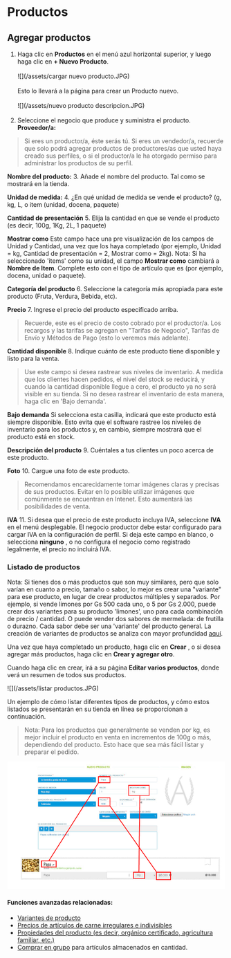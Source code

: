 # Productos
## Agregar productos
1. Haga clic en **Productos** en el menú azul horizontal superior, y luego haga clic en **+ Nuevo Producto**.<br><br>
![](/assets/cargar nuevo producto.JPG)
<br><br>
Esto lo llevará a la página para crear un Producto nuevo.
<br><br>
![](/assets/nuevo producto descripcion.JPG)
<br><br>
2. Seleccione el negocio que produce y suministra el producto.
**Proveedor/a:**
> Si eres un productor/a, éste serás tú. Si eres un vendedor/a, recuerde que solo podrá agregar productos de productores/as que usted haya creado sus perfiles, o si el productor/a le ha otorgado permiso para administrar los productos de su perfil.

**Nombre del producto:**
3. Añade el nombre del producto. Tal como se mostrará en la tienda.

**Unidad de medida:**
4. ¿En qué unidad de medida se vende el producto? (g, kg, L, o item (unidad, docena, paquete)

**Cantidad de presentación**
5. Elija la cantidad en que se vende el producto (es decir, 100g, 1Kg, 2L, 1 paquete)

**Mostrar como**
Este campo hace una pre visualización de los campos de Unidad y Cantidad, una vez que los haya completado (por ejemplo, Unidad = kg, Cantidad de presentación = 2, Mostrar como = 2kg).
Nota: Si ha seleccionado 'items' como su unidad, el campo **Mostrar como** cambiará a **Nombre de Item**. Complete esto con el tipo de artículo que es (por ejemplo, docena, unidad o paquete).

**Categoría del producto**
6. Seleccione la categoría más apropiada para este producto (Fruta, Verdura, Bebida, etc).

**Precio** 
7. Ingrese el precio del producto especificado arriba.
> Recuerde, este es el precio de costo cobrado por el productor/a. Los recargos y las tarifas se agregan en "Tarifas de Negocio", Tarifas de Envío y Métodos de Pago (esto lo veremos más adelante).

**Cantidad disponible**
8. Indique cuánto de este producto tiene disponible y listo para la venta.
> Use este campo si desea rastrear sus niveles de inventario. A medida que los clientes hacen pedidos, el nivel del stock se reducirá, y cuando la cantidad disponible llegue a cero, el producto ya no será visible en su tienda. Si no desea rastrear el inventario de esta manera, haga clic en 'Bajo demanda'.

**Bajo demanda**
Si selecciona esta casilla, indicará que este producto está siempre disponible. Esto evita que el software rastree los niveles de inventario para los productos y, en cambio, siempre mostrará que el producto está en stock.

**Descripción del producto** 
9. Cuéntales a tus clientes un poco acerca de este producto.

**Foto**
10. Cargue una foto de este producto. 
> Recomendamos encarecidamente tomar imágenes claras y precisas de sus productos. Evitar en lo posible utilizar imágenes que comúnmente se encuentran en Intenet. Esto aumentará las posibilidades de venta.

**IVA**
11. Si desea que el precio de este producto incluya IVA, seleccione **IVA** en el menú desplegable. El negocio productor debe estar configurado para cargar IVA en la configuración de perfil. Si deja este campo en blanco, o selecciona **ninguno** , o no configura el negocio como registrado legalmente, el precio no incluirá IVA.

### Listado de productos

Nota: Si tienes dos o más productos que son muy similares, pero que solo varían en cuanto a precio, tamaño o sabor, lo mejor es crear una "variante" para ese producto, en lugar de crear productos múltiples y separados. Por ejemplo, si vende limones por Gs 500 cada uno, o 5 por Gs 2.000, puede crear dos variantes para su producto 'limones', uno para cada combinación de precio / cantidad. O puede vender dos sabores de mermelada: de frutilla o durazno. Cada sabor debe ser una 'variante' del producto general. La creación de variantes de productos se analiza con mayor profundidad [aquí](/product-variants.md).

Una vez que haya completado un producto, haga clic en **Crear** , o si desea agregar más productos, haga clic en **Crear y agregar otro**.

Cuando haga clic en crear, irá a su página **Editar varios productos**, donde verá un resumen de todos sus productos.

![](/assets/listar productos.JPG)

Un ejemplo de cómo listar diferentes tipos de productos, y cómo estos listados se presentarán en su tienda en línea se proporcionan a continuación.

> Nota: Para los productos que generalmente se venden por kg, es mejor incluir el producto en venta en incrementos de 100g o más, dependiendo del producto. Esto hace que sea más fácil listar y preparar el pedido.

![](/assets/visualizacion-producto.jpg)

#### Funciones avanzadas relacionadas:

* [Variantes de producto](/product-variants.md)
* [Precios de artículos de carne irregulares e indivisibles](/pricing-irregular-indivisible-meat-items.md)
* [Propiedades del producto (es decir, orgánico certificado, agricultura familiar, etc.)](/product-properties.md)
* [Comprar en grupo](/group-buy.md) para artículos almacenados en cantidad.



